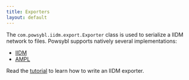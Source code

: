 ```yaml
---
title: Exporters
layout: default
---
```


The `com.powsybl.iidm.export.Exporter` class is used to serialize a IIDM network to files. Powsybl supports natively
several implementations:
- [IIDM](iidm.md)
- [AMPL](ampl.md)

Read the [tutorial](../../tutorials/iidm/exporter.md) to learn how to write an IIDM exporter.
